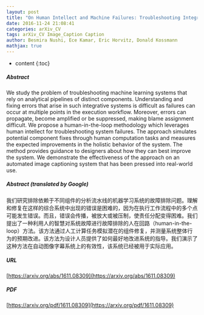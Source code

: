 ```yaml
---
layout: post
title: "On Human Intellect and Machine Failures: Troubleshooting Integrative Machine Learning Systems"
date: 2016-11-24 21:08:41
categories: arXiv_CV
tags: arXiv_CV Image_Caption Caption
author: Besmira Nushi, Ece Kamar, Eric Horvitz, Donald Kossmann
mathjax: true
---
```


* content
{:toc}

##### Abstract
We study the problem of troubleshooting machine learning systems that rely on analytical pipelines of distinct components. Understanding and fixing errors that arise in such integrative systems is difficult as failures can occur at multiple points in the execution workflow. Moreover, errors can propagate, become amplified or be suppressed, making blame assignment difficult. We propose a human-in-the-loop methodology which leverages human intellect for troubleshooting system failures. The approach simulates potential component fixes through human computation tasks and measures the expected improvements in the holistic behavior of the system. The method provides guidance to designers about how they can best improve the system. We demonstrate the effectiveness of the approach on an automated image captioning system that has been pressed into real-world use.

##### Abstract (translated by Google)
我们研究排除依赖于不同组件的分析流水线的机器学习系统的故障排除问题。理解和修复在这样的综合系统中出现的错误是困难的，因为在执行工作流程中的多个点可能发生错误。而且，错误会传播，被放大或被压制，使责任分配变得困难。我们提出了一种利用人的智慧对系统故障进行故障排除的人在回路（human-in-the-loop）方法。该方法通过人工计算任务模拟潜在的组件修复，并测量系统整体行为的预期改进。该方法为设计人员提供了如何最好地改进系统的指导。我们演示了这种方法在自动图像字幕系统上的有效性，该系统已经被用于实际应用。

##### URL
[https://arxiv.org/abs/1611.08309](https://arxiv.org/abs/1611.08309)

##### PDF
[https://arxiv.org/pdf/1611.08309](https://arxiv.org/pdf/1611.08309)

